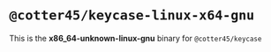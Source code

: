 # `@cotter45/keycase-linux-x64-gnu`

This is the **x86_64-unknown-linux-gnu** binary for `@cotter45/keycase`
